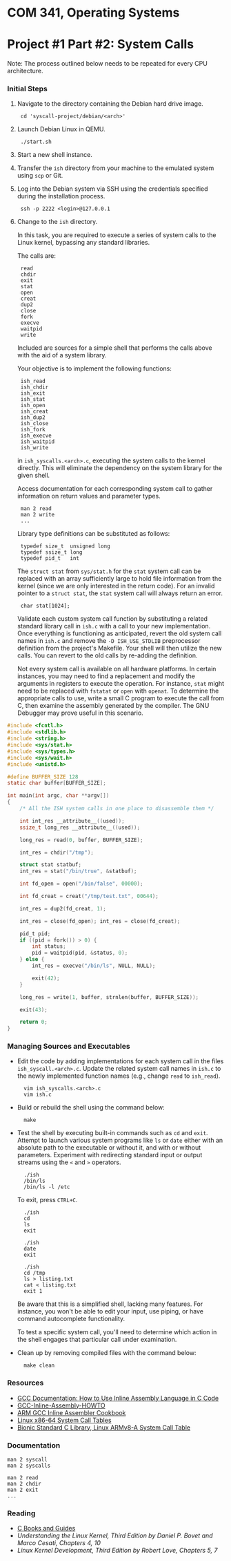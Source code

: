 
COM 341, Operating Systems
==========================
# Project #1 Part #2: System Calls

Note: The process outlined below needs to be repeated for every CPU architecture.

### Initial Steps

1. Navigate to the directory containing the Debian hard drive image.

        cd 'syscall-project/debian/<arch>'

2. Launch Debian Linux in QEMU.

        ./start.sh

3. Start a new shell instance.

4. Transfer the `ish` directory from your machine to the emulated system using `scp` or Git.

5. Log into the Debian system via SSH using the credentials specified during the installation process.

        ssh -p 2222 <login>@127.0.0.1

6. Change to the `ish` directory.

   In this task, you are required to execute a series of system calls to the Linux kernel, bypassing any standard libraries.

   The calls are:

        read
        chdir
        exit
        stat
        open
        creat
        dup2
        close
        fork
        execve
        waitpid
        write

   Included are sources for a simple shell that performs the calls above with the aid of a system library.

   Your objective is to implement the following functions:

        ish_read
        ish_chdir
        ish_exit
        ish_stat
        ish_open
        ish_creat
        ish_dup2
        ish_close
        ish_fork
        ish_execve
        ish_waitpid
        ish_write

   in `ish_syscalls.<arch>.c`, executing the system calls to the kernel directly. This will eliminate the dependency on the system library for the given shell.

   Access documentation for each corresponding system call to gather information on return values and parameter types.

        man 2 read
        man 2 write
        ...

   Library type definitions can be substituted as follows:

        typedef size_t  unsigned long
        typedef ssize_t long
        typedef pid_t   int

   The `struct stat` from `sys/stat.h` for the `stat` system call can be replaced with an array sufficiently large to hold file information from the kernel (since we are only interested in the return code). For an invalid pointer to a `struct stat`, the `stat` system call will always return an error.

        char stat[1024];

   Validate each custom system call function by substituting a related standard library call in `ish.c` with a call to your new implementation. Once everything is functioning as anticipated, revert the old system call names in `ish.c` and remove the `-D ISH_USE_STDLIB` preprocessor definition from the project's Makefile. Your shell will then utilize the new calls. You can revert to the old calls by re-adding the definition.

   Not every system call is available on all hardware platforms. In certain instances, you may need to find a replacement and modify the arguments in registers to execute the operation. For instance, `stat` might need to be replaced with `fstatat` or `open` with `openat`. To determine the appropriate calls to use, write a small C program to execute the call from C, then examine the assembly generated by the compiler. The GNU Debugger may prove useful in this scenario.

```c
#include <fcntl.h>
#include <stdlib.h>
#include <string.h>
#include <sys/stat.h>
#include <sys/types.h>
#include <sys/wait.h>
#include <unistd.h>

#define BUFFER_SIZE 128
static char buffer[BUFFER_SIZE];

int main(int argc, char **argv[])
{
    /* All the ISH system calls in one place to disassemble them */

    int int_res __attribute__((used));
    ssize_t long_res __attribute__((used));

    long_res = read(0, buffer, BUFFER_SIZE);

    int_res = chdir("/tmp");

    struct stat statbuf;
    int_res = stat("/bin/true", &statbuf);

    int fd_open = open("/bin/false", 00000);

    int fd_creat = creat("/tmp/test.txt", 00644);

    int_res = dup2(fd_creat, 1);

    int_res = close(fd_open); int_res = close(fd_creat);

    pid_t pid;
    if ((pid = fork()) > 0) {
        int status;
        pid = waitpid(pid, &status, 0);
    } else {
        int_res = execve("/bin/ls", NULL, NULL);

        exit(42);
    }

    long_res = write(1, buffer, strnlen(buffer, BUFFER_SIZE));

    exit(43);

    return 0;
}
```

### Managing Sources and Executables

* Edit the code by adding implementations for each system call in the files `ish_syscall.<arch>.c`. Update the related system call names in `ish.c` to the newly implemented function names (e.g., change `read` to `ish_read`).

        vim ish_syscalls.<arch>.c
        vim ish.c

* Build or rebuild the shell using the command below:

        make

* Test the shell by executing built-in commands such as `cd` and `exit`. Attempt to launch various system programs like `ls` or `date` either with an absolute path to the executable or without it, and with or without parameters. Experiment with redirecting standard input or output streams using the `<` and `>` operators.

        ./ish
        /bin/ls
        /bin/ls -l /etc

  To exit, press `CTRL+C`.

        ./ish
        cd
        ls
        exit

        ./ish
        date
        exit

        ./ish
        cd /tmp
        ls > listing.txt
        cat < listing.txt
        exit 1

  Be aware that this is a simplified shell, lacking many features. For instance, you won't be able to edit your input, use piping, or have command autocomplete functionality.

  To test a specific system call, you'll need to determine which action in the shell engages that particular call under examination.

* Clean up by removing compiled files with the command below:

        make clean

### Resources

* [GCC Documentation: How to Use Inline Assembly Language in C Code](https://gcc.gnu.org/onlinedocs/gcc/Using-Assembly-Language-with-C.html)
* [GCC-Inline-Assembly-HOWTO](https://www.ibiblio.org/gferg/ldp/GCC-Inline-Assembly-HOWTO.html)
* [ARM GCC Inline Assembler Cookbook](http://www.ethernut.de/en/documents/arm-inline-asm.html)
* [Linux x86-64 System Call Tables](https://github.com/torvalds/linux/tree/master/arch/x86/entry/syscalls/syscall_64.tbl)
* [Bionic Standard C Library, Linux ARMv8-A System Call Table](https://github.com/android/platform_bionic/blob/master/libc/kernel/uapi/asm-generic/unistd.h)

### Documentation

    man 2 syscall
    man 2 syscalls

    man 2 read
    man 2 chdir
    man 2 exit
    ...

### Reading

* [C Books and Guides](https://github.com/auca/com.341/blob/master/Labs/Labs.md#links)
* _Understanding the Linux Kernel, Third Edition by Daniel P. Bovet and Marco Cesati, Chapters 4, 10_
* _Linux Kernel Development, Third Edition by Robert Love, Chapters 5, 7_
